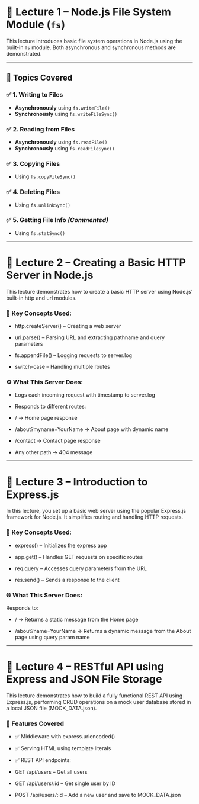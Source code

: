 # 📘 Lecture 1 – Node.js File System Module (`fs`)

This lecture introduces basic file system operations in Node.js using the built-in `fs` module. Both asynchronous and synchronous methods are demonstrated.

---

## 📄 Topics Covered

### ✅ 1. Writing to Files
- **Asynchronously** using `fs.writeFile()`
- **Synchronously** using `fs.writeFileSync()`

### ✅ 2. Reading from Files
- **Asynchronously** using `fs.readFile()`
- **Synchronously** using `fs.readFileSync()`

### ✅ 3. Copying Files
- Using `fs.copyFileSync()`

### ✅ 4. Deleting Files
- Using `fs.unlinkSync()`

### ✅ 5. Getting File Info *(Commented)*
- Using `fs.statSync()`

---

# 📘 Lecture 2 – Creating a Basic HTTP Server in Node.js

This lecture demonstrates how to create a basic HTTP server using Node.js' built-in http and url modules.

### 🔧 Key Concepts Used:
- http.createServer() – Creating a web server

- url.parse() – Parsing URL and extracting pathname and query parameters

- fs.appendFile() – Logging requests to server.log

- switch-case – Handling multiple routes

### ⚙️ What This Server Does:
- Logs each incoming request with timestamp to server.log

- Responds to different routes:

- / → Home page response

- /about?myname=YourName → About page with dynamic name

- /contact → Contact page response

- Any other path → 404 message

--- 

# 📘 Lecture 3 – Introduction to Express.js

In this lecture, you set up a basic web server using the popular Express.js framework for Node.js. It simplifies routing and handling HTTP requests.

### 🔧 Key Concepts Used:
- express() – Initializes the express app

- app.get() – Handles GET requests on specific routes

- req.query – Accesses query parameters from the URL

- res.send() – Sends a response to the client

### 🌐 What This Server Does:

Responds to:

- / → Returns a static message from the Home page

- /about?name=YourName → Returns a dynamic message from the About page using query param name

---

# 📘 Lecture 4 – RESTful API using Express and JSON File Storage

This lecture demonstrates how to build a fully functional REST API using Express.js, performing CRUD operations on a mock user database stored in a local JSON file (MOCK_DATA.json).

### 🔧 Features Covered
- ✅ Middleware with express.urlencoded()

- ✅ Serving HTML using template literals

- ✅ REST API endpoints:

- GET /api/users – Get all users

- GET /api/users/:id – Get single user by ID

- POST /api/users/:id – Add a new user and save to MOCK_DATA.json
